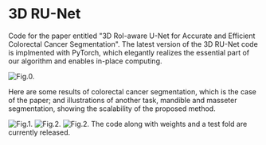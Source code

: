 # 3D RU-Net

Code for the paper entitled "3D RoI-aware U-Net for Accurate and Efficient Colorectal Cancer Segmentation".
The latest version of the 3D RU-Net code is implmented with PyTorch, which elegantly realizes the essential part of our algorithm and enables in-place computing.

![Fig.0.](https://github.com/huangyjhust/3D-RU-Net/blob/master/Images/R-UNet.png)

Here are some results of colorectal cancer segmentation, which is the case of the paper; and illustrations of another task, mandible and masseter segmentation, showing the scalability of the proposed method.

![Fig.1.](https://github.com/huangyjhust/3D-RU-Net/blob/master/Images/Results1.png)
![Fig.2.](https://github.com/huangyjhust/3D-RU-Net/blob/master/Images/Results2.png)
![Fig.2.](https://github.com/huangyjhust/3D-RU-Net/blob/master/Images/Results3.png)
The code along with weights and a test fold are currently released. 
